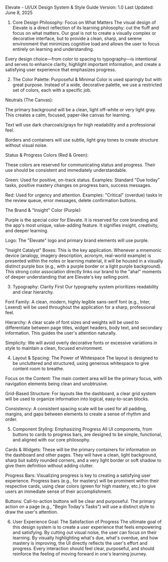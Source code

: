 Elevate - UI/UX Design System & Style Guide
Version: 1.0
Last Updated: June 8, 2025

1. Core Design Philosophy: Focus on What Matters
The visual design of Elevate is a direct reflection of its learning philosophy: cut the fluff and focus on what matters. Our goal is not to create a visually complex or decorative interface, but to provide a clean, sharp, and serene environment that minimizes cognitive load and allows the user to focus entirely on learning and understanding.

Every design choice—from color to spacing to typography—is intentional and serves to enhance clarity, highlight important information, and create a satisfying user experience that emphasizes progress.

2. The Color Palette: Purposeful & Minimal
Color is used sparingly but with great purpose. Instead of a wide, decorative palette, we use a restricted set of colors, each with a specific job.

Neutrals (The Canvas):

The primary background will be a clean, light off-white or very light gray. This creates a calm, focused, paper-like canvas for learning.

Text will use dark charcoals/grays for high readability and a professional feel.

Borders and containers will use subtle, light gray tones to create structure without visual noise.

Status & Progress Colors (Red & Green):

These colors are reserved for communicating status and progress. Their use should be consistent and immediately understandable.

Green: Used for positive, on-track status. Examples: Standard "Due today" tasks, positive mastery changes on progress bars, success messages.

Red: Used for urgency and attention. Examples: "Critical" (overdue) tasks in the review queue, error messages, delete confirmation buttons.

The Brand & "Insight" Color (Purple):

Purple is the special color for Elevate. It is reserved for core branding and the app's most unique, value-adding feature. It signifies insight, creativity, and deeper learning.

Logo: The "Elevate" logo and primary brand elements will use purple.

"Insight Catalyst" Boxes: This is the key application. Whenever a mnemonic device (analogy, imagery description, acronym, real-world example) is presented within the notes or learning material, it will be housed in a visually distinct purple box (e.g., with a purple border or a light purple background). This strong color association directly links our brand to the "aha!" moments of deeper understanding that are Elevate's key selling point.

3. Typography: Clarity First
Our typography system prioritizes readability and clear hierarchy.

Font Family: A clean, modern, highly legible sans-serif font (e.g., Inter, Lexend) will be used throughout the application for a sharp, professional feel.

Hierarchy: A clear scale of font sizes and weights will be used to differentiate between page titles, widget headers, body text, and secondary information. This guides the user's attention naturally.

Simplicity: We will avoid overly decorative fonts or excessive variations in style to maintain a clean, focused environment.

4. Layout & Spacing: The Power of Whitespace
The layout is designed to be uncluttered and structured, using generous whitespace to give content room to breathe.

Focus on the Content: The main content area will be the primary focus, with navigation elements being clean and unobtrusive.

Grid-Based Structure: For layouts like the dashboard, a clear grid system will be used to organize information into logical, easy-to-scan blocks.

Consistency: A consistent spacing scale will be used for all padding, margins, and gaps between elements to create a sense of rhythm and order.

5. Component Styling: Emphasizing Progress
All UI components, from buttons to cards to progress bars, are designed to be simple, functional, and aligned with our core philosophy.

Cards & Widgets: These will be the primary containers for information on the dashboard and other pages. They will have a clean, light background, sharp but subtly rounded corners, and a very light border or soft shadow to give them definition without adding clutter.

Progress Bars: Visualizing progress is key to creating a satisfying user experience. Progress bars (e.g., for mastery) will be prominent within their respective cards, using clear colors (green for high mastery, etc.) to give users an immediate sense of their accomplishment.

Buttons: Call-to-action buttons will be clear and purposeful. The primary action on a page (e.g., "Begin Today's Tasks") will use a distinct style to draw the user's attention.

6. User Experience Goal: The Satisfaction of Progress
The ultimate goal of this design system is to create a user experience that feels empowering and satisfying. By cutting out visual noise, the user can focus on their learning. By visually highlighting what's due, what's overdue, and how mastery is improving, the UI directly reflects the user's effort and progress. Every interaction should feel clear, purposeful, and should reinforce the feeling of moving forward in one's learning journey.